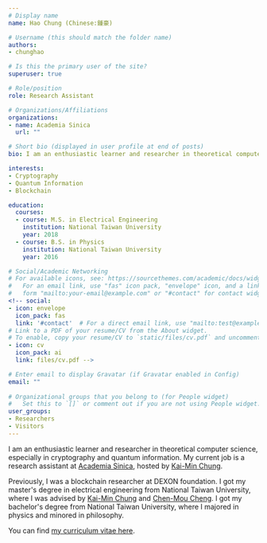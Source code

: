 ```yaml
---
# Display name
name: Hao Chung (Chinese:鍾豪)

# Username (this should match the folder name)
authors:
- chunghao

# Is this the primary user of the site?
superuser: true

# Role/position
role: Research Assistant

# Organizations/Affiliations
organizations:
- name: Academia Sinica
  url: ""

# Short bio (displayed in user profile at end of posts)
bio: I am an enthusiastic learner and researcher in theoretical computer science.

interests:
- Cryptography
- Quantum Information
- Blockchain

education:
  courses:
  - course: M.S. in Electrical Engineering
    institution: National Taiwan University
    year: 2018
  - course: B.S. in Physics
    institution: National Taiwan University
    year: 2016

# Social/Academic Networking
# For available icons, see: https://sourcethemes.com/academic/docs/widgets/#icons
#   For an email link, use "fas" icon pack, "envelope" icon, and a link in the
#   form "mailto:your-email@example.com" or "#contact" for contact widget.
<!-- social:
- icon: envelope
  icon_pack: fas
  link: '#contact'  # For a direct email link, use "mailto:test@example.org".
# Link to a PDF of your resume/CV from the About widget.
# To enable, copy your resume/CV to `static/files/cv.pdf` and uncomment the lines below.  
- icon: cv
  icon_pack: ai
  link: files/cv.pdf -->

# Enter email to display Gravatar (if Gravatar enabled in Config)
email: ""
  
# Organizational groups that you belong to (for People widget)
#   Set this to `[]` or comment out if you are not using People widget.  
user_groups:
- Researchers
- Visitors
---
```


I am an enthusiastic learner and researcher in theoretical computer science, especially in cryptography and quantum information.
My current job is a research assistant at [Academia Sinica](https://www.iis.sinica.edu.tw/index_en.html), hosted by [Kai-Min Chung](https://www.iis.sinica.edu.tw/~kmchung/).

Previously, I was a blockchain researcher at DEXON foundation.
I got my master's degree in electrical engineering from National Taiwan University, where I was advised by [Kai-Min Chung](https://www.iis.sinica.edu.tw/~kmchung/) and [Chen-Mou Cheng](http://ee.ntu.edu.tw/article/teacher.person/jobSN/3/navSN/530/webSN/645/teacherSN/122).
I got my bachelor's degree from National Taiwan University, where I majored in physics and minored in philosophy.

You can find [my curriculum vitae here](files/cv.pdf).






